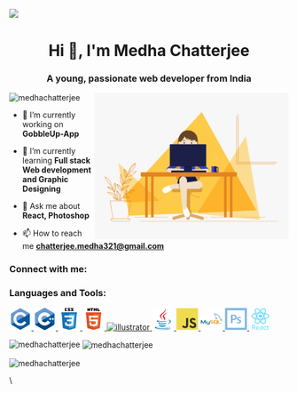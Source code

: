![](https://github.com/MedhaChatterjee/MedhaChatterjee/blob/main/ezgif.com-gif-maker%20(7).gif)
<h1 align="center">Hi 👋, I'm Medha Chatterjee</h1>
<h3 align="center">A young, passionate web developer from India</h3>
<img align="right" alt="coding" width="350" src="m.gif">
<p align="left"> <img src="https://komarev.com/ghpvc/?username=medhachatterjee&label=Profile%20views&color=0e75b6&style=flat" alt="medhachatterjee" /> </p>

- 🔭 I’m currently working on **GobbleUp-App**

- 🌱 I’m currently learning **Full stack Web development and Graphic Designing**

- 💬 Ask me about **React, Photoshop**

- 📫 How to reach me **chatterjee.medha321@gmail.com**

<h3 align="left">Connect with me:</h3>
<p align="left">
</p>

<h3 align="left">Languages and Tools:</h3>
<p align="left"> <a href="https://www.cprogramming.com/" target="_blank" rel="noreferrer"> <img src="https://raw.githubusercontent.com/devicons/devicon/master/icons/c/c-original.svg" alt="c" width="40" height="40"/> </a> <a href="https://www.w3schools.com/cpp/" target="_blank" rel="noreferrer"> <img src="https://raw.githubusercontent.com/devicons/devicon/master/icons/cplusplus/cplusplus-original.svg" alt="cplusplus" width="40" height="40"/> </a> <a href="https://www.w3schools.com/css/" target="_blank" rel="noreferrer"> <img src="https://raw.githubusercontent.com/devicons/devicon/master/icons/css3/css3-original-wordmark.svg" alt="css3" width="40" height="40"/> </a> <a href="https://www.w3.org/html/" target="_blank" rel="noreferrer"> <img src="https://raw.githubusercontent.com/devicons/devicon/master/icons/html5/html5-original-wordmark.svg" alt="html5" width="40" height="40"/> </a> <a href="https://www.adobe.com/in/products/illustrator.html" target="_blank" rel="noreferrer"> <img src="https://www.vectorlogo.zone/logos/adobe_illustrator/adobe_illustrator-icon.svg" alt="illustrator" width="40" height="40"/> </a> <a href="https://www.java.com" target="_blank" rel="noreferrer"> <img src="https://raw.githubusercontent.com/devicons/devicon/master/icons/java/java-original.svg" alt="java" width="40" height="40"/> </a> <a href="https://developer.mozilla.org/en-US/docs/Web/JavaScript" target="_blank" rel="noreferrer"> <img src="https://raw.githubusercontent.com/devicons/devicon/master/icons/javascript/javascript-original.svg" alt="javascript" width="40" height="40"/> </a> <a href="https://www.mysql.com/" target="_blank" rel="noreferrer"> <img src="https://raw.githubusercontent.com/devicons/devicon/master/icons/mysql/mysql-original-wordmark.svg" alt="mysql" width="40" height="40"/> </a> <a href="https://www.photoshop.com/en" target="_blank" rel="noreferrer"> <img src="https://raw.githubusercontent.com/devicons/devicon/master/icons/photoshop/photoshop-line.svg" alt="photoshop" width="40" height="40"/> </a> <a href="https://reactjs.org/" target="_blank" rel="noreferrer"> <img src="https://raw.githubusercontent.com/devicons/devicon/master/icons/react/react-original-wordmark.svg" alt="react" width="40" height="40"/> </a> </p>

<p><img align="left" src="https://github-readme-stats.vercel.app/api/top-langs?username=medhachatterjee&show_icons=true&locale=en&layout=compact" alt="medhachatterjee" /></p>

<p>&nbsp;<img align="center" src="https://github-readme-stats.vercel.app/api?username=medhachatterjee&show_icons=true&locale=en" alt="medhachatterjee" /></p>

<p><img align="center" src="https://github-readme-streak-stats.herokuapp.com/?user=medhachatterjee&" alt="medhachatterjee" /></p>
\
